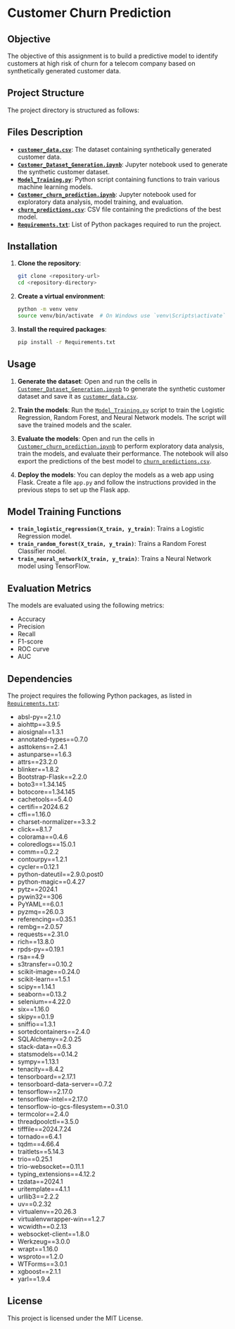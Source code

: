 # Customer Churn Prediction

## Objective
The objective of this assignment is to build a predictive model to identify customers at high risk of churn for a telecom company based on synthetically generated customer data.

## Project Structure
The project directory is structured as follows:

## Files Description

- **[`customer_data.csv`](command:_github.copilot.openRelativePath?%5B%7B%22scheme%22%3A%22file%22%2C%22authority%22%3A%22%22%2C%22path%22%3A%22%2Fc%3A%2FUsers%2Farnav.STEALTH%2FDocuments%2FThink%20Humble%2Fcustomer_data.csv%22%2C%22query%22%3A%22%22%2C%22fragment%22%3A%22%22%7D%5D "c:\Users\arnav.STEALTH\Documents\Think Humble\customer_data.csv")**: The dataset containing synthetically generated customer data.
- **[`Customer_Dataset_Generation.ipynb`](command:_github.copilot.openRelativePath?%5B%7B%22scheme%22%3A%22file%22%2C%22authority%22%3A%22%22%2C%22path%22%3A%22%2Fc%3A%2FUsers%2Farnav.STEALTH%2FDocuments%2FThink%20Humble%2FCustomer_Dataset_Generation.ipynb%22%2C%22query%22%3A%22%22%2C%22fragment%22%3A%22%22%7D%5D "c:\Users\arnav.STEALTH\Documents\Think Humble\Customer_Dataset_Generation.ipynb")**: Jupyter notebook used to generate the synthetic customer dataset.
- **[`Model_Training.py`](command:_github.copilot.openRelativePath?%5B%7B%22scheme%22%3A%22file%22%2C%22authority%22%3A%22%22%2C%22path%22%3A%22%2Fc%3A%2FUsers%2Farnav.STEALTH%2FDocuments%2FThink%20Humble%2FModel_Training.py%22%2C%22query%22%3A%22%22%2C%22fragment%22%3A%22%22%7D%5D "c:\Users\arnav.STEALTH\Documents\Think Humble\Model_Training.py")**: Python script containing functions to train various machine learning models.
- **[`Customer_churn_prediction.ipynb`](command:_github.copilot.openRelativePath?%5B%7B%22scheme%22%3A%22file%22%2C%22authority%22%3A%22%22%2C%22path%22%3A%22%2Fc%3A%2FUsers%2Farnav.STEALTH%2FDocuments%2FThink%20Humble%2FCustomer_churn_prediction.ipynb%22%2C%22query%22%3A%22%22%2C%22fragment%22%3A%22%22%7D%5D "c:\Users\arnav.STEALTH\Documents\Think Humble\Customer_churn_prediction.ipynb")**: Jupyter notebook used for exploratory data analysis, model training, and evaluation.
- **[`churn_predictions.csv`](command:_github.copilot.openRelativePath?%5B%7B%22scheme%22%3A%22file%22%2C%22authority%22%3A%22%22%2C%22path%22%3A%22%2Fc%3A%2FUsers%2Farnav.STEALTH%2FDocuments%2FThink%20Humble%2Fchurn_predictions.csv%22%2C%22query%22%3A%22%22%2C%22fragment%22%3A%22%22%7D%5D "c:\Users\arnav.STEALTH\Documents\Think Humble\churn_predictions.csv")**: CSV file containing the predictions of the best model.
- **[`Requirements.txt`](command:_github.copilot.openRelativePath?%5B%7B%22scheme%22%3A%22file%22%2C%22authority%22%3A%22%22%2C%22path%22%3A%22%2Fc%3A%2FUsers%2Farnav.STEALTH%2FDocuments%2FThink%20Humble%2FRequirements.txt%22%2C%22query%22%3A%22%22%2C%22fragment%22%3A%22%22%7D%5D "c:\Users\arnav.STEALTH\Documents\Think Humble\Requirements.txt")**: List of Python packages required to run the project.

## Installation

1. **Clone the repository**:
    ```sh
    git clone <repository-url>
    cd <repository-directory>
    ```

2. **Create a virtual environment**:
    ```sh
    python -m venv venv
    source venv/bin/activate  # On Windows use `venv\Scripts\activate`
    ```

3. **Install the required packages**:
    ```sh
    pip install -r Requirements.txt
    ```

## Usage

1. **Generate the dataset**:
    Open and run the cells in [`Customer_Dataset_Generation.ipynb`](command:_github.copilot.openRelativePath?%5B%7B%22scheme%22%3A%22file%22%2C%22authority%22%3A%22%22%2C%22path%22%3A%22%2Fc%3A%2FUsers%2Farnav.STEALTH%2FDocuments%2FThink%20Humble%2FCustomer_Dataset_Generation.ipynb%22%2C%22query%22%3A%22%22%2C%22fragment%22%3A%22%22%7D%5D "c:\Users\arnav.STEALTH\Documents\Think Humble\Customer_Dataset_Generation.ipynb") to generate the synthetic customer dataset and save it as [`customer_data.csv`](command:_github.copilot.openRelativePath?%5B%7B%22scheme%22%3A%22file%22%2C%22authority%22%3A%22%22%2C%22path%22%3A%22%2Fc%3A%2FUsers%2Farnav.STEALTH%2FDocuments%2FThink%20Humble%2Fcustomer_data.csv%22%2C%22query%22%3A%22%22%2C%22fragment%22%3A%22%22%7D%5D "c:\Users\arnav.STEALTH\Documents\Think Humble\customer_data.csv").

2. **Train the models**:
    Run the [`Model_Training.py`](command:_github.copilot.openRelativePath?%5B%7B%22scheme%22%3A%22file%22%2C%22authority%22%3A%22%22%2C%22path%22%3A%22%2Fc%3A%2FUsers%2Farnav.STEALTH%2FDocuments%2FThink%20Humble%2FModel_Training.py%22%2C%22query%22%3A%22%22%2C%22fragment%22%3A%22%22%7D%5D "c:\Users\arnav.STEALTH\Documents\Think Humble\Model_Training.py") script to train the Logistic Regression, Random Forest, and Neural Network models. The script will save the trained models and the scaler.

3. **Evaluate the models**:
    Open and run the cells in [`Customer_churn_prediction.ipynb`](command:_github.copilot.openRelativePath?%5B%7B%22scheme%22%3A%22file%22%2C%22authority%22%3A%22%22%2C%22path%22%3A%22%2Fc%3A%2FUsers%2Farnav.STEALTH%2FDocuments%2FThink%20Humble%2FCustomer_churn_prediction.ipynb%22%2C%22query%22%3A%22%22%2C%22fragment%22%3A%22%22%7D%5D "c:\Users\arnav.STEALTH\Documents\Think Humble\Customer_churn_prediction.ipynb") to perform exploratory data analysis, train the models, and evaluate their performance. The notebook will also export the predictions of the best model to [`churn_predictions.csv`](command:_github.copilot.openRelativePath?%5B%7B%22scheme%22%3A%22file%22%2C%22authority%22%3A%22%22%2C%22path%22%3A%22%2Fc%3A%2FUsers%2Farnav.STEALTH%2FDocuments%2FThink%20Humble%2Fchurn_predictions.csv%22%2C%22query%22%3A%22%22%2C%22fragment%22%3A%22%22%7D%5D "c:\Users\arnav.STEALTH\Documents\Think Humble\churn_predictions.csv").

4. **Deploy the models**:
    You can deploy the models as a web app using Flask. Create a file `app.py` and follow the instructions provided in the previous steps to set up the Flask app.

## Model Training Functions

- **`train_logistic_regression(X_train, y_train)`**: Trains a Logistic Regression model.
- **`train_random_forest(X_train, y_train)`**: Trains a Random Forest Classifier model.
- **`train_neural_network(X_train, y_train)`**: Trains a Neural Network model using TensorFlow.

## Evaluation Metrics

The models are evaluated using the following metrics:
- Accuracy
- Precision
- Recall
- F1-score
- ROC curve
- AUC

## Dependencies

The project requires the following Python packages, as listed in [`Requirements.txt`](command:_github.copilot.openRelativePath?%5B%7B%22scheme%22%3A%22file%22%2C%22authority%22%3A%22%22%2C%22path%22%3A%22%2Fc%3A%2FUsers%2Farnav.STEALTH%2FDocuments%2FThink%20Humble%2FRequirements.txt%22%2C%22query%22%3A%22%22%2C%22fragment%22%3A%22%22%7D%5D "c:\Users\arnav.STEALTH\Documents\Think Humble\Requirements.txt"):
- absl-py==2.1.0
- aiohttp==3.9.5
- aiosignal==1.3.1
- annotated-types==0.7.0
- asttokens==2.4.1
- astunparse==1.6.3
- attrs==23.2.0
- blinker==1.8.2
- Bootstrap-Flask==2.2.0
- boto3==1.34.145
- botocore==1.34.145
- cachetools==5.4.0
- certifi==2024.6.2
- cffi==1.16.0
- charset-normalizer==3.3.2
- click==8.1.7
- colorama==0.4.6
- coloredlogs==15.0.1
- comm==0.2.2
- contourpy==1.2.1
- cycler==0.12.1
- python-dateutil==2.9.0.post0
- python-magic==0.4.27
- pytz==2024.1
- pywin32==306
- PyYAML==6.0.1
- pyzmq==26.0.3
- referencing==0.35.1
- rembg==2.0.57
- requests==2.31.0
- rich==13.8.0
- rpds-py==0.19.1
- rsa==4.9
- s3transfer==0.10.2
- scikit-image==0.24.0
- scikit-learn==1.5.1
- scipy==1.14.1
- seaborn==0.13.2
- selenium==4.22.0
- six==1.16.0
- skipy==0.1.9
- sniffio==1.3.1
- sortedcontainers==2.4.0
- SQLAlchemy==2.0.25
- stack-data==0.6.3
- statsmodels==0.14.2
- sympy==1.13.1
- tenacity==8.4.2
- tensorboard==2.17.1
- tensorboard-data-server==0.7.2
- tensorflow==2.17.0
- tensorflow-intel==2.17.0
- tensorflow-io-gcs-filesystem==0.31.0
- termcolor==2.4.0
- threadpoolctl==3.5.0
- tifffile==2024.7.24
- tornado==6.4.1
- tqdm==4.66.4
- traitlets==5.14.3
- trio==0.25.1
- trio-websocket==0.11.1
- typing_extensions==4.12.2
- tzdata==2024.1
- uritemplate==4.1.1
- urllib3==2.2.2
- uv==0.2.32
- virtualenv==20.26.3
- virtualenvwrapper-win==1.2.7
- wcwidth==0.2.13
- websocket-client==1.8.0
- Werkzeug==3.0.0
- wrapt==1.16.0
- wsproto==1.2.0
- WTForms==3.0.1
- xgboost==2.1.1
- yarl==1.9.4

## License
This project is licensed under the MIT License.
